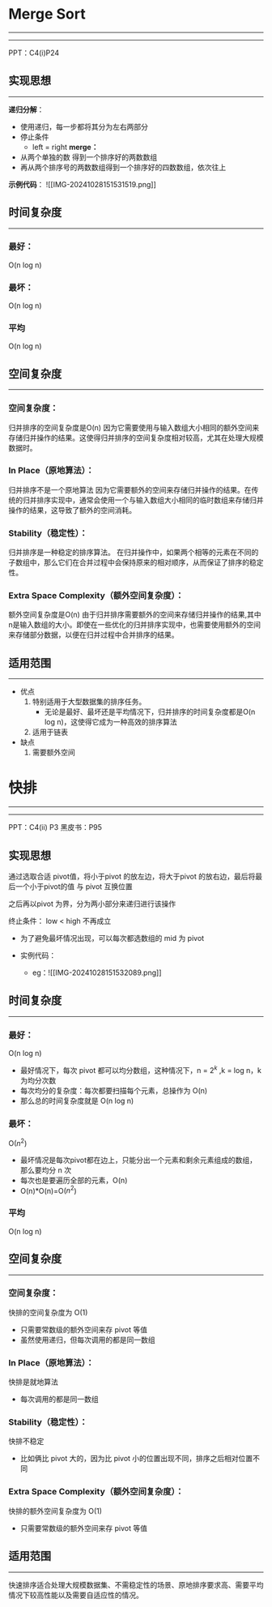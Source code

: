# Merge Sort
***
***
PPT：C4(i)P24
## 实现思想
***
**递归分解**：
- 使用递归，每一步都将其分为左右两部分
- 停止条件
	- left = right
**merge：**
- 从两个单独的数 得到一个排序好的两数数组
- 再从两个排序号的两数数组得到一个排序好的四数数组，依次往上

**示例代码**：
	 ![[IMG-20241028151531519.png]]

## 时间复杂度
***
### 最好：
O(n log n)
### 最坏：
O(n log n)
### 平均
O(n log n)

## 空间复杂度
***
### **空间复杂度**：
归并排序的空间复杂度是O(n)
	因为它需要使用与输入数组大小相同的额外空间来存储归并操作的结果。这使得归并排序的空间复杂度相对较高，尤其在处理大规模数据时。
### **In Place（原地算法）**：
归并排序不是一个原地算法
	因为它需要额外的空间来存储归并操作的结果。在传统的归并排序实现中，通常会使用一个与输入数组大小相同的临时数组来存储归并操作的结果，这导致了额外的空间消耗。
    
### **Stability（稳定性）**：
归并排序是一种稳定的排序算法。
	在归并操作中，如果两个相等的元素在不同的子数组中，那么它们在合并过程中会保持原来的相对顺序，从而保证了排序的稳定性。
    
### **Extra Space Complexity（额外空间复杂度）**：
额外空间复杂度是O(n)
	由于归并排序需要额外的空间来存储归并操作的结果,其中n是输入数组的大小。即使在一些优化的归并排序实现中，也需要使用额外的空间来存储部分数据，以便在归并过程中合并排序的结果。
## 适用范围
***
- 优点
	1. 特别适用于大型数据集的排序任务。
		- 无论是最好、最坏还是平均情况下，归并排序的时间复杂度都是O(n log n)，这使得它成为一种高效的排序算法
	2. 适用于链表
- 缺点
	1. 需要额外空间
    
# 快排
******
***
PPT：C4(ii) P3
黑皮书：P95
## 实现思想
通过选取合适 pivot值，将小于pivot 的放左边，将大于pivot 的放右边，最后将最后一个小于pivot的值 与 pivot 互换位置

之后再以pivot 为界，分为两小部分来递归进行该操作

终止条件：
	low < high 不再成立

- 为了避免最坏情况出现，可以每次都选数组的 mid 为 pivot

- 实例代码：
	- eg：![[IMG-20241028151532089.png]]



## 时间复杂度
***
### 最好：
O(n log n)
- 最好情况下，每次 pivot 都可以均分数组，这种情况下，n = $2^k$ ,k = log n，k为均分次数
- 每次均分的复杂度：每次都要扫描每个元素，总操作为 O(n)
- 那么总的时间复杂度就是 O(n log n)
### 最坏：
O($n^2$)
- 最坏情况是每次pivot都在边上，只能分出一个元素和剩余元素组成的数组，那么要均分 n 次
- 每次也是要遍历全部的元素，O(n)
- O(n)\*O(n)=O($n^2$) 
### 平均
O(n log n)

## 空间复杂度
***
### 空间复杂度：
快排的空间复杂度为 O(1)
- 只需要常数级的额外空间来存 pivot 等值
- 虽然使用递归，但每次调用的都是同一数组
### **In Place（原地算法）**：
快排是就地算法
- 每次调用的都是同一数组
    
### **Stability（稳定性）**：
快排不稳定
- 比如俩比 pivot 大的，因为比 pivot 小的位置出现不同，排序之后相对位置不同
    
### **Extra Space Complexity（额外空间复杂度）**：
快排的额外空间复杂度为 O(1)
- 只需要常数级的额外空间来存 pivot 等值

## 适用范围
***
快速排序适合处理大规模数据集、不需稳定性的场景、原地排序要求高、需要平均情况下较高性能以及需要自适应性的情况。



